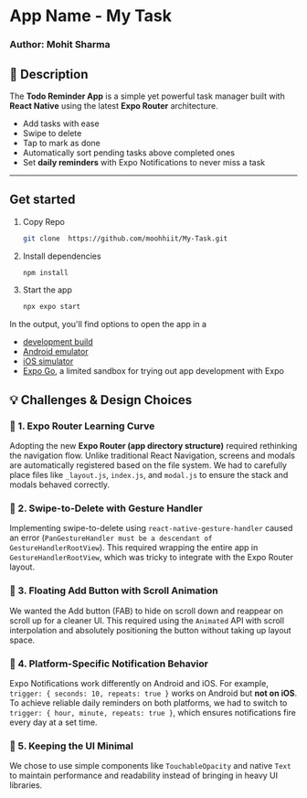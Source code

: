 # App Name - My Task
### Author: Mohit Sharma
## 📱 Description

The **Todo Reminder App** is a simple yet powerful task manager built with **React Native** using the latest **Expo Router** architecture.

- Add tasks with ease
- Swipe to delete
- Tap to mark as done
- Automatically sort pending tasks above completed ones
- Set **daily reminders** with Expo Notifications to never miss a task

---

## Get started
1. Copy Repo
   ```bash
   git clone  https://github.com/moohhiit/My-Task.git
   ```

2. Install dependencies

   ```bash
   npm install
   ```

3. Start the app

   ```bash
   npx expo start
   ```

In the output, you'll find options to open the app in a

- [development build](https://docs.expo.dev/develop/development-builds/introduction/)
- [Android emulator](https://docs.expo.dev/workflow/android-studio-emulator/)
- [iOS simulator](https://docs.expo.dev/workflow/ios-simulator/)
- [Expo Go](https://expo.dev/go), a limited sandbox for trying out app development with Expo


## 💡 Challenges & Design Choices

### 🧱 1. Expo Router Learning Curve  
Adopting the new **Expo Router (app directory structure)** required rethinking the navigation flow. Unlike traditional React Navigation, screens and modals are automatically registered based on the file system. We had to carefully place files like `_layout.js`, `index.js`, and `modal.js` to ensure the stack and modals behaved correctly.

### 🎯 2. Swipe-to-Delete with Gesture Handler  
Implementing swipe-to-delete using `react-native-gesture-handler` caused an error (`PanGestureHandler must be a descendant of GestureHandlerRootView`). This required wrapping the entire app in `GestureHandlerRootView`, which was tricky to integrate with the Expo Router layout.

### 🧼 3. Floating Add Button with Scroll Animation  
We wanted the Add button (FAB) to hide on scroll down and reappear on scroll up for a cleaner UI. This required using the `Animated` API with scroll interpolation and absolutely positioning the button without taking up layout space.

### 🔔 4. Platform-Specific Notification Behavior  
Expo Notifications work differently on Android and iOS. For example, `trigger: { seconds: 10, repeats: true }` works on Android but **not on iOS**. To achieve reliable daily reminders on both platforms, we had to switch to `trigger: { hour, minute, repeats: true }`, which ensures notifications fire every day at a set time.

### 💾 5. Keeping the UI Minimal  
We chose to use simple components like `TouchableOpacity` and native `Text` to maintain performance and readability instead of bringing in heavy UI libraries.







